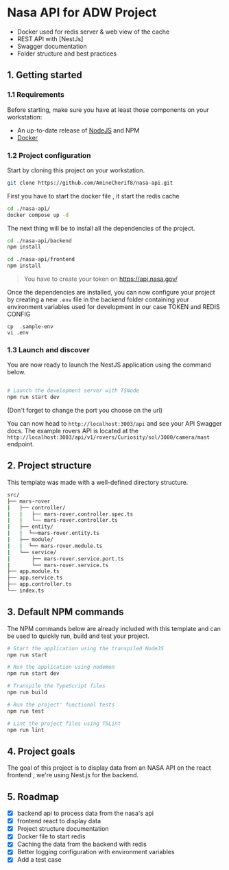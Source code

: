 # Nasa API for ADW Project

- Docker used for redis server & web view of the cache
- REST API with [NestJs]
- Swagger documentation
- Folder structure and best practices

## 1. Getting started

### 1.1 Requirements

Before starting, make sure you have at least those components on your workstation:

- An up-to-date release of [NodeJS](https://nodejs.org/) and NPM
- [Docker](https://www.docker.com/) 
### 1.2 Project configuration

Start by cloning this project on your workstation.

```sh
git clone https://github.com/AmineCherif8/nasa-api.git
```

First you have to start the docker file , it start the redis cache

```sh
cd ./nasa-api/
docker compose up -d


```
The next thing will be to install all the dependencies of the project.
```sh
cd ./nasa-api/backend
npm install
```

```sh
cd ./nasa-api/frontend
npm install
```

> You have to create your token on https://api.nasa.gov/

Once the dependencies are installed, you can now configure your project by creating a new `.env` file in the backend folder containing your environment variables used for development in our case TOKEN and REDIS CONFIG

```
cp  .sample-env
vi .env
```

### 1.3 Launch and discover

You are now ready to launch the NestJS application using the command below.

```sh

# Launch the development server with TSNode
npm run start dev
```
(Don't forget to change the port you choose on the url)

You can now head to `http://localhost:3003/api` and see your API Swagger docs. The example rovers API is located at the `http://localhost:3003/api/v1/rovers/Curiosity/sol/3000/camera/mast` endpoint.

## 2. Project structure

This template was made with a well-defined directory structure.

```sh
src/
├── mars-rover
|   ├── controller/
|   |   ├── mars-rover.controller.spec.ts
|   |   └── mars-rover.controller.ts
|   ├── entity/
|   |  └──mars-rover.entity.ts
|   ├── module/
|   |  └── mars-rover.module.ts
|   └── service/
|       ├── mars-rover.service.port.ts
|       └── mars-rover.service.ts
├── app.module.ts
├── app.service.ts
├── app.controller.ts
└── index.ts
```

## 3. Default NPM commands

The NPM commands below are already included with this template and can be used to quickly run, build and test your project.

```sh
# Start the application using the transpiled NodeJS
npm run start

# Run the application using nodemon
npm run start dev

# Transpile the TypeScript files
npm run build

# Run the project' functional tests
npm run test

# Lint the project files using TSLint
npm run lint

```

## 4. Project goals

The goal of this project is to display data from an NASA API on the react frontend , we're using Nest.js for the backend.

## 5. Roadmap

- [x] backend api to process data from the nasa's api
- [x] frontend react to display data
- [x] Project structure documentation
- [x] Docker file to start redis
- [x] Caching the data from the backend with redis
- [x] Better logging configuration with environment variables
- [x] Add a test case
